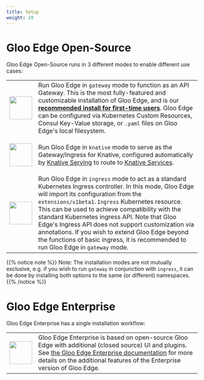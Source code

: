 ```yaml
---
title: Setup
weight: 20
---
```


# Gloo Edge Open-Source

Gloo Edge Open-Source runs in 3 different modes to enable different use cases:

<div markdown=1>
<table>
  <tr height="100">
    <td width="10%">
      <a href="{{% versioned_link_path fromRoot="/installation/gateway/" %}}"><img src='{{% versioned_link_path fromRoot="/img/Gloo-01.png" %}}' width="60"/></a>
    </td>
    <td>
     Run Gloo Edge in <code>gateway</code> mode to function as an API Gateway. This is the most fully-featured and customizable installation of Gloo Edge, and is our <a href="{{% versioned_link_path fromRoot="/installation/gateway/" %}}"><b>recommended install for first-time users</b></a>. Gloo Edge can be configured via Kubernetes Custom Resources, Consul Key-Value storage, or <code>.yaml</code> files on Gloo Edge's local filesystem.
    </td>
  </tr>
  <tr height="100">
    <td width="10%">
      <a href="{{% versioned_link_path fromRoot="/installation/knative/" %}}"><img src='{{% versioned_link_path fromRoot="/img/knative.png" %}}' width="60"/></a>
    </td>
    <td>
     Run Gloo Edge in <code>knative</code> mode to serve as the Gateway/Ingress for Knative, configured automatically by <a href="https://github.com/knative/serving">Knative Serving</a> to route to <a href="https://github.com/knative/serving/blob/master/docs/spec/spec.md">Knative Services</a>.
    </td>
  </tr>
  <tr height="100">
    <td width="10%">
      <a href="{{% versioned_link_path fromRoot="/installation/ingress/" %}}"><img src='{{% versioned_link_path fromRoot="/img/ingress.png" %}}' width="60"/></a>
    </td>
    <td>Run Gloo Edge in <code>ingress</code> mode to act as a standard Kubernetes Ingress controller. In this mode, Gloo Edge will import its configuration from the <code>extensions/v1beta1.Ingress</code> Kubernetes resource. This can be used to achieve compatibility with the standard Kubernetes ingress API. Note that Gloo Edge's Ingress API does not support customization via annotations. If you wish to extend Gloo Edge beyond the functions of basic ingress, it is recommended to run Gloo Edge in <code>gateway</code> mode.
    </td>
  </tr>
</table>
</div>

{{% notice note %}}
Note: The installation modes are not mutually exclusive, e.g. if you wish to run `gateway` in conjunction with `ingress`, it can be done by installing both options to the same (or different) namespaces.
{{% /notice %}}

# Gloo Edge Enterprise

Gloo Edge Enterprise has a single installation workflow:

<div markdown=1>
<table>
  <tr height="100">
    <td width="10%">
      <a href="{{% versioned_link_path fromRoot="/installation/enterprise/" %}}"><img src='{{% versioned_link_path fromRoot="/img/gloo-ee.png" %}}' width="60"/></a>
    </td>
    <td>
    Gloo Edge Enterprise is based on open-source Gloo Edge with additional (closed source) UI and plugins. See <a href="https://solo.io/glooe">the Gloo Edge Enterprise documentation</a> for more details on the additional features of the Enterprise version of Gloo Edge.
    </td>
  </tr>
</table>
</div>
